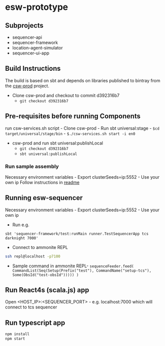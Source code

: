 # esw-prototype


## Subprojects

* sequencer-api 
* sequencer-framework
* location-agent-simulator
* sequencer-ui-app

## Build Instructions

The build is based on sbt and depends on libraries published to bintray from the 
[csw-prod](https://github.com/tmtsoftware/csw-prod) project.

- Clone csw-prod and checkout to commit d392316b7
    - ```git checkout d392316b7```

## Pre-requisites before running Components


run csw-services.sh script
    - Clone csw-prod
    - Run sbt universal:stage
    - ```$cd target/universal/stage/bin```
    - ```$./csw-services.sh start -i en0```
    
* csw-prod and run sbt universal:publishLocal 
    - ```git checkout d392316b7```
    - ```sbt universal:publishLocal```


### Run sample assembly
Necessary environment variables  - 
Export clusterSeeds=ip:5552 - Use your own ip
Follow instructions in [readme](https://github.com/Poorva17/sample-assembly-hcd)

## Running esw-sequencer
Necessary environment variables  -
Export clusterSeeds=ip:5552 - Use your own ip
 - Run e.g. 
 ```sbtshell
sbt 'sequencer-framework/test:runMain runner.TestSequencerApp tcs darknight 7000'
```

- Connect to ammonite REPL
```bash
ssh repl@localhost -p7100
```
  
 - Sample command in ammonite REPL- 
 `sequenceFeeder.feed(
    CommandList(Seq(Setup(Prefix("test"), CommandName("setup-tcs"), Some(ObsId("test-obsId")))))
  )`
 

## Run React4s (scala.js) app

Open <HOST_IP>:<SEQUENCER_PORT> 
    - e.g. localhost:7000 which will connect to tcs sequencer

 
## Run typescript app

```javascript 
npm install
npm start
```
